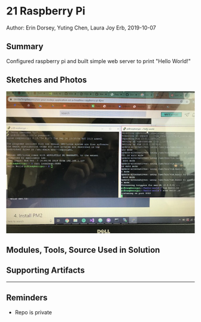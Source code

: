 #  21 Raspberry Pi

Author: Erin Dorsey, Yuting Chen, Laura Joy Erb, 2019-10-07

## Summary
Configured raspberry pi and built simple web server to print "Hello World!"

## Sketches and Photos
![Image](./images/IMG_6426.jpg)

## Modules, Tools, Source Used in Solution


## Supporting Artifacts


-----

## Reminders
- Repo is private
